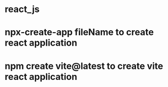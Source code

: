 # react_js

# npx-create-app fileName to create react application

# npm create vite@latest to create vite react application


